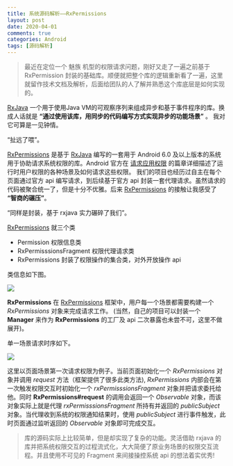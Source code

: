 ```yaml
---
title: 系统源码解析——RxPermissions
layout: post
date: 2020-04-01
comments: true
categories: Android
tags: [源码解析] 
---
```


> 最近在定位一个 魅族 机型的权限请求问题，刚好又走了一遍之前基于 RxPermission 封装的基础库。顺便就把整个库的逻辑重新看了一遍，这里就留作技术文档及解析，后面给团队的人了解并熟悉这个库底层是如何实现的。

[RxJava](https://github.com/ReactiveX/RxJava) 一个用于使用Java VM的可观察序列来组成异步和基于事件程序的库。换成人话就是 **“通过使用该库，用同步的代码编写方式实现异步的功能场景”** 。 我对它可算是一见钟情。

“扯远了喂”。

[RxPermissions](https://github.com/tbruyelle/RxPermissions) 是基于 [RxJava](https://github.com/ReactiveX/RxJava) 编写的一套用于 Android 6.0 及以上版本的系统用于协助请求系统权限的库。Android 官方在 [请求应用权限](https://developer.android.com/training/permissions/requesting?hl=zh-cn) 的篇章详细描述了运行时用户权限的各种场景及如何请求这些权限。 我们的项目也经历过自主在每个页面通过官方 api 编写请求，到后续基于官方 api 封装一套代理请求。虽然请求的代码被聚合统一了，但是十分不优雅。后来 [RxPermissions](https://github.com/tbruyelle/RxPermissions) 的接触让我感受了 **“智商的碾压”**。 

“同样是封装，基于 rxjava 实力碾碎了我们”。

[RxPermissions](https://github.com/tbruyelle/RxPermissions) 就三个类

* Permission 权限信息类
* RxPermisssionsFragment 权限代理请求类
* RxPermissions 封装了权限操作的集合类，对外开放操作 api

类信息如下图。

<img src="https://raw.githubusercontent.com/YummyLau/hexo/master/source/pics/20200401/rxpermission_1.png" align=center  />

**RxPermissions** 在 [RxPermissions](https://github.com/tbruyelle/RxPermissions) 框架中，用户每一个场景都需要构建一个 *RxPermissions* 对象来完成请求工作。 (当然，自己的项目可以封装一个 **Manager** 来作为 **RxPermissions** 的工厂及 api 二次暴露也未尝不可，这里不做展开)。

单一场景请求时序如下。

<img src="https://raw.githubusercontent.com/YummyLau/hexo/master/source/pics/20200401/rxpermission_2.png" align=center  />

这里以页面场景第一次请求权限为例子。当前页面初始化一个 *RxPermissions* 对象并调用 *request* 方法（框架提供了很多此类方法), *RxPermissions* 内部会在第一次触发权限交互时初始化一个 *rxPermisssionsFragment* 对象并把请求委托给他。同时 **RxPermissions#request** 的调用会返回一个 *Observable* 对象，而该对象实际上就是代理 *rxPermisssionsFragment* 所持有并返回的 *publicSubject* 对象。当代理收到系统的权限通知结果时，使用
*publicSubject* 进行事件触发，此时页面通过监听返回的  *Observable* 对象即可完成交互。

> 库的源码实际上比较简单，但是却实现了复杂的功能。灵活借助 rxjava 的库并把系统权限交互的过程流式化，大大简便了原业务场景的权限交互流程。并且使用不可见的 Fragment 来间接操控系统 api 的想法着实优秀!









